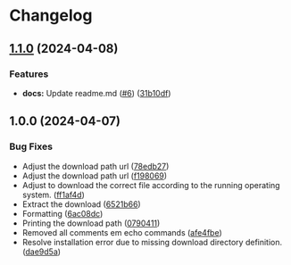 # Changelog

## [1.1.0](https://github.com/ramonamorim/asdf-sqlc/compare/v1.0.0...v1.1.0) (2024-04-08)


### Features

* **docs:** Update readme.md ([#6](https://github.com/ramonamorim/asdf-sqlc/issues/6)) ([31b10df](https://github.com/ramonamorim/asdf-sqlc/commit/31b10dfde70cee552d22cbf8e7535c97d084c33c))

## 1.0.0 (2024-04-07)


### Bug Fixes

* Adjust the download path url ([78edb27](https://github.com/ramonamorim/asdf-sqlc/commit/78edb27623fdadffdb8c9d4991f58ede08141957))
* Adjust the download path url ([f198069](https://github.com/ramonamorim/asdf-sqlc/commit/f198069f2fa62374f49382834f96e1515d640114))
* Adjust to download the correct file according to the running operating system. ([ff1af4d](https://github.com/ramonamorim/asdf-sqlc/commit/ff1af4d61e442b983ba22c3e70df00e8751552e9))
* Extract the download ([6521b66](https://github.com/ramonamorim/asdf-sqlc/commit/6521b667b959cf0c7a9875b59dd1e3a543e9fa41))
* Formatting ([6ac08dc](https://github.com/ramonamorim/asdf-sqlc/commit/6ac08dcd731f1859b109b062df786bcd0a28a754))
* Printing the download path ([0790411](https://github.com/ramonamorim/asdf-sqlc/commit/0790411696c1799c280bedbb9e1766b7fe52d464))
* Removed all comments em echo commands ([afe4fbe](https://github.com/ramonamorim/asdf-sqlc/commit/afe4fbe3a38ce7e93f58a3ebfb3fea4d7228e1ac))
* Resolve installation error due to missing download directory definition. ([dae9d5a](https://github.com/ramonamorim/asdf-sqlc/commit/dae9d5a153696c06161c9d385b0674dffb43faa1))
